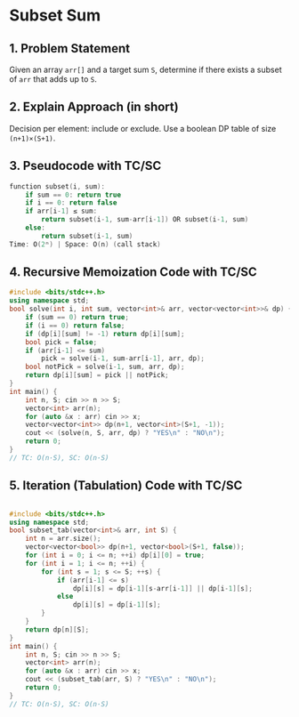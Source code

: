 
# Subset Sum

## 1. Problem Statement
Given an array `arr[]` and a target sum `S`, determine if there exists a subset of `arr` that adds up to `S`.

## 2. Explain Approach (in short)
Decision per element: include or exclude. Use a boolean DP table of size `(n+1)×(S+1)`.

## 3. Pseudocode with TC/SC
```cpp
function subset(i, sum):
    if sum == 0: return true
    if i == 0: return false
    if arr[i-1] ≤ sum:
        return subset(i-1, sum-arr[i-1]) OR subset(i-1, sum)
    else:
        return subset(i-1, sum)
Time: O(2ⁿ) | Space: O(n) (call stack)
```
## 4. Recursive Memoization Code with TC/SC

```cpp
#include <bits/stdc++.h>
using namespace std;
bool solve(int i, int sum, vector<int>& arr, vector<vector<int>>& dp) {
    if (sum == 0) return true;
    if (i == 0) return false;
    if (dp[i][sum] != -1) return dp[i][sum];
    bool pick = false;
    if (arr[i-1] <= sum)
        pick = solve(i-1, sum-arr[i-1], arr, dp);
    bool notPick = solve(i-1, sum, arr, dp);
    return dp[i][sum] = pick || notPick;
}
int main() {
    int n, S; cin >> n >> S;
    vector<int> arr(n);
    for (auto &x : arr) cin >> x;
    vector<vector<int>> dp(n+1, vector<int>(S+1, -1));
    cout << (solve(n, S, arr, dp) ? "YES\n" : "NO\n");
    return 0;
}
// TC: O(n·S), SC: O(n·S)
```
## 5. Iteration (Tabulation) Code with TC/SC
```cpp

#include <bits/stdc++.h>
using namespace std;
bool subset_tab(vector<int>& arr, int S) {
    int n = arr.size();
    vector<vector<bool>> dp(n+1, vector<bool>(S+1, false));
    for (int i = 0; i <= n; ++i) dp[i][0] = true;
    for (int i = 1; i <= n; ++i) {
        for (int s = 1; s <= S; ++s) {
            if (arr[i-1] <= s)
                dp[i][s] = dp[i-1][s-arr[i-1]] || dp[i-1][s];
            else
                dp[i][s] = dp[i-1][s];
        }
    }
    return dp[n][S];
}
int main() {
    int n, S; cin >> n >> S;
    vector<int> arr(n);
    for (auto &x : arr) cin >> x;
    cout << (subset_tab(arr, S) ? "YES\n" : "NO\n");
    return 0;
}
// TC: O(n·S), SC: O(n·S)